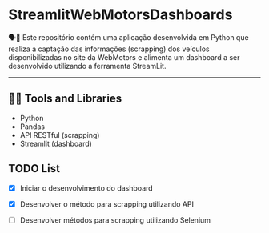 # StreamlitWebMotorsDashboards
🗣📖 Este repositório contém uma aplicação desenvolvida em Python que realiza a captação das informações (scrapping) dos veículos disponibilizadas no site da WebMotors e alimenta um dashboard a ser desenvolvido utilizando a ferramenta StreamLit. 
<hr>

## 🔧🔨 Tools and Libraries

 - Python
 - Pandas
 - API RESTful (scrapping)
 - Streamlit (dashboard)
 ## TODO List
 - [x] Iniciar o desenvolvimento do dashboard
 - [x] Desenvolver o método para scrapping utilizando API
 - [ ] Desenvolver métodos para scrapping utilizando Selenium 

 
